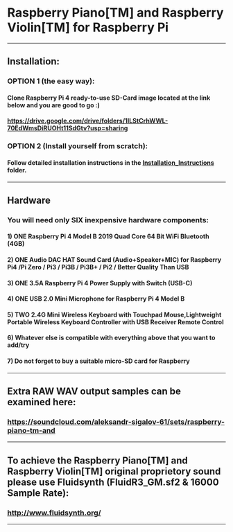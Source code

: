 # Raspberry Piano[TM] and Raspberry Violin[TM] for Raspberry Pi

***

## Installation:

### OPTION 1 (the easy way):

#### Clone Raspberry Pi 4 ready-to-use SD-Card image located at the link below and you are good to go :)
#### https://drive.google.com/drive/folders/1lLStCrhWWL-70EdWmsDiRUOHt11SdGtv?usp=sharing

### OPTION 2 (Install yourself from scratch):

#### Follow detailed installation instructions in the [Installation_Instructions](https://github.com/asigalov61/Raspberry-Piano/tree/main/Raspberry-Pi/Installation_Instructions) folder.

***

## Hardware

### You will need only SIX inexpensive hardware components:

#### 1) ONE Raspberry Pi 4 Model B 2019 Quad Core 64 Bit WiFi Bluetooth (4GB)

#### 2) ONE Audio DAC HAT Sound Card (Audio+Speaker+MIC) for Raspberry Pi4 /Pi Zero / Pi3 / Pi3B / Pi3B+ / Pi2 / Better Quality Than USB

#### 3) ONE 3.5A Raspberry Pi 4 Power Supply with Switch (USB-C)

#### 4) ONE USB 2.0 Mini Microphone for Raspberry Pi 4 Model B

#### 5) TWO 2.4G Mini Wireless Keyboard with Touchpad Mouse,Lightweight Portable Wireless Keyboard Controller with USB Receiver Remote Control

#### 6) Whatever else is compatible with everything above that you want to add/try

#### 7) Do not forget to buy a suitable micro-SD card for Raspberry

***

## Extra RAW WAV output samples can be examined here:
### https://soundcloud.com/aleksandr-sigalov-61/sets/raspberry-piano-tm-and

***

## To achieve the Raspberry Piano[TM] and Raspberry Violin[TM] original proprietory sound please use Fluidsynth (FluidR3_GM.sf2 & 16000 Sample Rate):
### http://www.fluidsynth.org/

***
